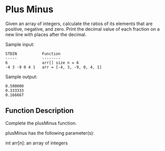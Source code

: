 ﻿# Plus Minus
Given an array of integers, calculate the ratios of its elements that are positive, negative, and zero. 
Print the decimal value of each fraction on a new line with  places after the decimal.

Sample input:

```text
STDIN           Function
-----           --------
6               arr[] size n = 6
-4 3 -9 0 4 1   arr = [-4, 3, -9, 0, 4, 1]
```

Sample output:
```text
0.500000
0.333333
0.166667
```

## Function Description
Complete the plusMinus function.

plusMinus has the following parameter(s):

int arr[n]: an array of integers